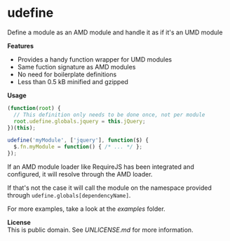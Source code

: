 udefine
=======

Define a module as an AMD module and handle it as if it's an UMD module

**Features**  
* Provides a handy function wrapper for UMD modules
* Same fuction signature as AMD modules
* No need for boilerplate definitions
* Less than 0.5 kB minified and gzipped

**Usage**  
```javascript
(function(root) {
  // This definition only needs to be done once, not per module
  root.udefine.globals.jquery = this.jQuery;
})(this);

udefine('myModule', ['jquery'], function($) {
  $.fn.myModule = function() { /* ... */ };
});
```

If an AMD module loader like RequireJS has been integrated and configured, 
it will resolve through the AMD loader.

If that's not the case it will call the module on the namespace provided through
`udefine.globals[dependencyName]`.

For more examples, take a look at the *examples* folder.

**License**  
This is public domain. See *UNLICENSE.md* for more information.